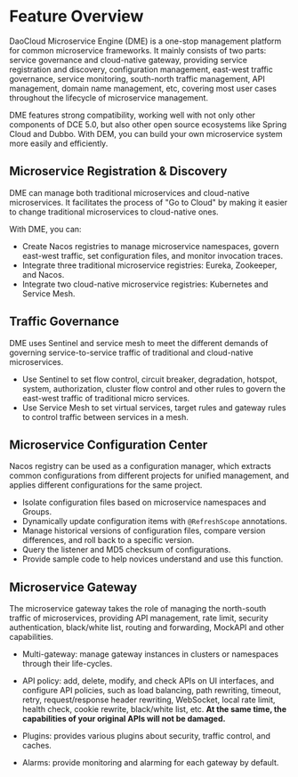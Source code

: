 # Feature Overview

DaoCloud Microservice Engine (DME) is a one-stop management platform for common microservice frameworks. It mainly consists of two parts: service governance and cloud-native gateway, providing service registration and discovery, configuration management, east-west traffic governance, service monitoring, south-north traffic management, API management, domain name management, etc, covering most user cases throughout the lifecycle of microservice management.

DME features strong compatibility, working well with not only other components of DCE 5.0, but also other open source ecosystems like Spring Cloud and Dubbo. With DEM, you can build your own microservice system more easily and efficiently.

## Microservice Registration & Discovery

DME can manage both traditional microservices and cloud-native microservices. It facilitates the process of "Go to Cloud" by making it easier to change traditional microservices to cloud-native ones.

With DME, you can:

- Create Nacos registries to manage microservice namespaces, govern east-west traffic, set configuration files, and monitor invocation traces.
- Integrate three traditional microservice registries: Eureka, Zookeeper, and Nacos.
- Integrate two cloud-native microservice registries: Kubernetes and Service Mesh.

## Traffic Governance

DME uses Sentinel and service mesh to meet the different demands of governing service-to-service traffic of traditional and cloud-native microservices.

- Use Sentinel to set flow control, circuit breaker, degradation, hotspot, system, authorization, cluster flow control and other rules to govern the east-west traffic of traditional micro services.
- Use Service Mesh to set virtual services, target rules and gateway rules to control traffic between services in a mesh.

## Microservice Configuration Center

Nacos registry can be used as a configuration manager, which extracts common configurations from different projects for unified management, and applies different configurations for the same project.

- Isolate configuration files based on microservice namespaces and Groups.
- Dynamically update configuration items with `@RefreshScope` annotations.
- Manage historical versions of configuration files, compare version differences, and roll back to a specific version.
- Query the listener and MD5 checksum of configurations.
- Provide sample code to help novices understand and use this function.

## Microservice Gateway

The microservice gateway takes the role of managing the north-south traffic of microservices, providing API management, rate limit, security authentication, black/white list, routing and forwarding, MockAPI and other capabilities.

- Multi-gateway: manage gateway instances in clusters or namespaces through their life-cycles.
- API policy: add, delete, modify, and check APIs on UI interfaces, and configure API policies, such as load balancing, path rewriting, timeout, retry, request/response header rewriting, WebSocket, local rate limit, health check, cookie rewrite, black/white list, etc. **At the same time, the capabilities of your original APIs will not be damaged.**

- Plugins: provides various plugins about security, traffic control, and caches.
- Alarms: provide monitoring and alarming for each gateway by default.
